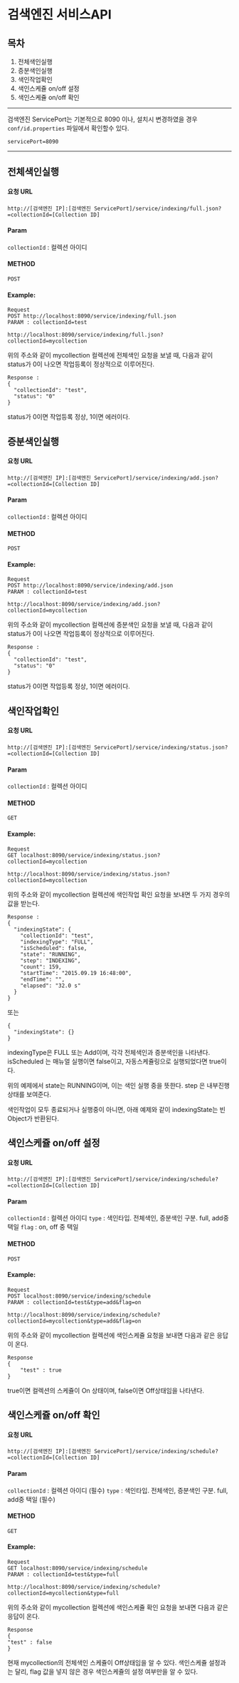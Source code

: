 검색엔진 서비스API
==============

목차
---
1. 전체색인실행
2. 증분색인실행
3. 색인작업확인
4. 색인스케쥴 on/off 설정
5. 색인스케쥴 on/off 확인

---

검색엔진 ServicePort는 기본적으로 8090 이나, 설치시 변경하였을 경우 `conf/id.properties` 파일에서 확인할수 있다.
```
servicePort=8090
```
---

전체색인실행
---------

#### 요청 URL

	http://[검색엔진 IP]:[검색엔진 ServicePort]/service/indexing/full.json?=collectionId=[Collection ID]

#### Param

`collectionId` : 컬렉션 아이디

#### METHOD

`POST`

#### Example:

    Request
    POST http://localhost:8090/service/indexing/full.json
    PARAM : collectionId=test

    http://localhost:8090/service/indexing/full.json?collectionId=mycollection

위의 주소와 같이 mycollection 컬렉션에 전체색인 요청을 보낼 때, 다음과 같이 status가 0이 나오면 작업등록이 정상적으로 이루어진다.

	Response :
    {
      "collectionId": "test",
      "status": "0"
    }

status가 0이면 작업등록 정상, 1이면 에러이다.

증분색인실행
---------

#### 요청 URL

	http://[검색엔진 IP]:[검색엔진 ServicePort]/service/indexing/add.json?=collectionId=[Collection ID]

#### Param

`collectionId` : 컬렉션 아이디

#### METHOD

`POST`

#### Example:

    Request
    POST http://localhost:8090/service/indexing/add.json
    PARAM : collectionId=test

    http://localhost:8090/service/indexing/add.json?collectionId=mycollection

위의 주소와 같이 mycollection 컬렉션에 증분색인 요청을 보낼 때, 다음과 같이 status가 0이 나오면 작업등록이 정상적으로 이루어진다.

	Response :
    {
      "collectionId": "test",
      "status": "0"
    }

status가 0이면 작업등록 정상, 1이면 에러이다.

색인작업확인
---------

#### 요청 URL

	http://[검색엔진 IP]:[검색엔진 ServicePort]/service/indexing/status.json?=collectionId=[Collection ID]

#### Param

`collectionId` : 컬렉션 아이디

#### METHOD

`GET`

#### Example:

    Request
    GET localhost:8090/service/indexing/status.json?collectionId=mycollection

    http://localhost:8090/service/indexing/status.json?collectionId=mycollection

위의 주소와 같이 mycollection 컬렉션에 색인작업 확인 요청을 보내면 두 가지 경우의 값을 받는다.

    Response :
    {
      "indexingState": {
        "collectionId": "test",
        "indexingType": "FULL",
        "isScheduled": false,
        "state": "RUNNING",
        "step": "INDEXING",
        "count": 159,
        "startTime": "2015.09.19 16:48:00",
        "endTime": "",
        "elapsed": "32.0 s"
      }
    }

또는

    {
      "indexingState": {}
    }

indexingType은 FULL 또는 Add이며, 각각 전체색인과 증분색인을 나타낸다. isScheduled 는 매뉴얼 실행이면 false이고, 자동스케쥴링으로 실행되었다면 true이다.

위의 예제에서 state는 RUNNING이며, 이는 색인 실행 중을 뜻한다. step 은 내부진행상태를 보여준다.

색인작업이 모두 종료되거나 실행중이 아니면, 아래 예제와 같이 indexingState는 빈 Object가 반환된다.

색인스케쥴 on/off 설정
---------

#### 요청 URL

	http://[검색엔진 IP]:[검색엔진 ServicePort]/service/indexing/schedule?=collectionId=[Collection ID]

#### Param

`collectionId` : 컬렉션 아이디
`type` : 색인타입. 전체색인, 증분색인 구분. full, add중 택일
`flag` : on, off 중 택일

#### METHOD

`POST`

#### Example:

    Request
    POST localhost:8090/service/indexing/schedule
    PARAM : collectionId=test&type=add&flag=on

    http://localhost:8090/service/indexing/schedule?collectionId=mycollection&type=add&flag=on

위의 주소와 같이 mycollection 컬렉션에 색인스케쥴 요청을 보내면 다음과 같은 응답이 온다.

    Response
    {
        "test" : true
    }

true이면 컬렉션의 스케쥴이 On 상태이며, false이면 Off상태임을 나타낸다.

색인스케쥴 on/off 확인
---------

#### 요청 URL

	http://[검색엔진 IP]:[검색엔진 ServicePort]/service/indexing/schedule?=collectionId=[Collection ID]

#### Param

`collectionId` : 컬렉션 아이디 (필수)
`type` : 색인타입. 전체색인, 증분색인 구분. full, add중 택일 (필수)

#### METHOD

`GET`

#### Example:

    Request
    GET localhost:8090/service/indexing/schedule
    PARAM : collectionId=test&type=full

    http://localhost:8090/service/indexing/schedule?collectionId=mycollection&type=full

위의 주소와 같이 mycollection 컬렉션에 색인스케쥴 확인 요청을 보내면 다음과 같은 응답이 온다.

    Response
	{
	"test" : false
	}

현재 mycollection의 전체색인 스케쥴이 Off상태임을 알 수 있다. 색인스케쥴 설정과는 달리, flag 값을 넣지 않은 경우 색인스케쥴의 설정 여부만을 알 수 있다.